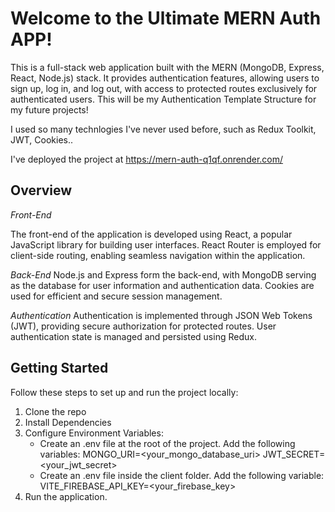 # Welcome to the Ultimate MERN Auth APP!
This is a full-stack web application built with the MERN (MongoDB, Express, React, Node.js) stack. It provides authentication features, allowing users to sign up, log in, and log out, with access to protected routes exclusively for authenticated users.
This will be my Authentication Template Structure for my future projects!

I used so many technlogies I've never used before, such as Redux Toolkit, JWT, Cookies..

I've deployed the project at https://mern-auth-q1qf.onrender.com/

## Overview
*Front-End*

The front-end of the application is developed using React, a popular JavaScript library for building user interfaces. React Router is employed for client-side routing, enabling seamless navigation within the application.

*Back-End*
Node.js and Express form the back-end, with MongoDB serving as the database for user information and authentication data. Cookies are used for efficient and secure session management.

*Authentication*
Authentication is implemented through JSON Web Tokens (JWT), providing secure authorization for protected routes. User authentication state is managed and persisted using Redux.

## Getting Started
Follow these steps to set up and run the project locally:

1. Clone the repo
2. Install Dependencies
3. Configure Environment Variables:
    - Create an .env file at the root of the project. Add the following variables:
        MONGO_URI=<your_mongo_database_uri>
        JWT_SECRET=<your_jwt_secret>
    - Create an .env file inside the client folder. Add the following variable:
        VITE_FIREBASE_API_KEY=<your_firebase_key>
4. Run the application. 